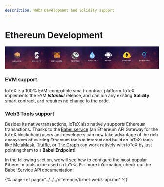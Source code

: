 ```yaml
---
description: Web3 Development and Solidity support
---
```


# Ethereum Development

![](../../../.gitbook/assets/image%20%2859%29.png)

### EVM support

IoTeX is a 100% EVM-compatible smart-contract platform. IoTeX implements the EVM _**Istanbul**_ release, and can run any existing **Solidity** smart contract, and requires no change to the code. 

### Web3 Tools support

Besides its native transactions, IoTeX also natively supports Ethereum transactions. Thanks to the [Babel service](../../../reference/babel-web3-api.md) \(an Ethereum API Gateway for the IoTeX blockchain\) users and developers can now take advantage of the rich ecosystem of existing Ethereum tools to interact and build on IoTeX: tools like [MetaMask](metamask.md), [Truffle](truffle.md), or [The Graph ](subgraph.md)can work natively with IoTeX by just pointing them to a **Babel Endpoint**!

In the following section, we will see how to configure the most popular Ethereum tools to be used on IoTeX. For more information, check out the Babel Service API documentation:

{% page-ref page="../../../reference/babel-web3-api.md" %}

